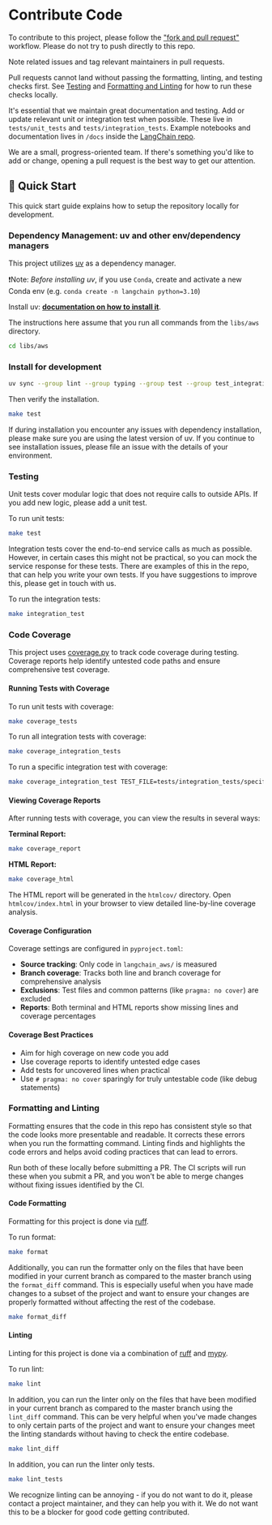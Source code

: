 # Contribute Code

To contribute to this project, please follow the ["fork and pull request"](https://docs.github.com/en/get-started/quickstart/contributing-to-projects) workflow. Please do not try to push directly to this repo.

Note related issues and tag relevant maintainers in pull requests.

Pull requests cannot land without passing the formatting, linting, and testing checks first. See [Testing](#testing) and
[Formatting and Linting](#formatting-and-linting) for how to run these checks locally.

It's essential that we maintain great documentation and testing. Add or update relevant unit or integration test when possible.
These live in `tests/unit_tests` and `tests/integration_tests`. Example notebooks and documentation lives in `/docs` inside the
[LangChain repo](https://github.com/langchain-ai/langchain/tree/master/docs).

We are a small, progress-oriented team. If there's something you'd like to add or change, opening a pull request is the
best way to get our attention.

## 🚀 Quick Start

This quick start guide explains how to setup the repository locally for development.

### Dependency Management: uv and other env/dependency managers

This project utilizes [uv](https://docs.astral.sh/uv/) as a dependency manager.

❗Note: *Before installing uv*, if you use `Conda`, create and activate a new Conda env (e.g. `conda create -n langchain python=3.10`)

Install uv: **[documentation on how to install it](https://docs.astral.sh/uv/getting-started/installation/)**.

The instructions here assume that you run all commands from the `libs/aws` directory.

```bash
cd libs/aws
```

### Install for development

```bash
uv sync --group lint --group typing --group test --group test_integration --group dev
```

Then verify the installation.

```bash
make test
```

If during installation you encounter any issues with dependency installation, please make sure you are using the latest version of uv.
If you continue to see installation issues, please file an issue with the details of your environment.

### Testing

Unit tests cover modular logic that does not require calls to outside APIs.
If you add new logic, please add a unit test.

To run unit tests:

```bash
make test
```

Integration tests cover the end-to-end service calls as much as possible.
However, in certain cases this might not be practical, so you can mock the
service response for these tests. There are examples of this in the repo,
that can help you write your own tests. If you have suggestions to improve
this, please get in touch with us.

To run the integration tests:

```bash
make integration_test
```

### Code Coverage

This project uses [coverage.py](https://github.com/nedbat/coveragepy) to track code coverage during testing. Coverage reports help identify untested code paths and ensure comprehensive test coverage.

#### Running Tests with Coverage

To run unit tests with coverage:

```bash
make coverage_tests
```

To run all integration tests with coverage:

```bash
make coverage_integration_tests
```

To run a specific integration test with coverage:

```bash
make coverage_integration_test TEST_FILE=tests/integration_tests/specific_test.py
```

#### Viewing Coverage Reports

After running tests with coverage, you can view the results in several ways:

**Terminal Report:**

```bash
make coverage_report
```

**HTML Report:**

```bash
make coverage_html
```

The HTML report will be generated in the `htmlcov/` directory. Open `htmlcov/index.html` in your browser to view detailed line-by-line coverage analysis.

#### Coverage Configuration

Coverage settings are configured in `pyproject.toml`:

- **Source tracking**: Only code in `langchain_aws/` is measured
- **Branch coverage**: Tracks both line and branch coverage for comprehensive analysis
- **Exclusions**: Test files and common patterns (like `pragma: no cover`) are excluded
- **Reports**: Both terminal and HTML reports show missing lines and coverage percentages

#### Coverage Best Practices

- Aim for high coverage on new code you add
- Use coverage reports to identify untested edge cases
- Add tests for uncovered lines when practical
- Use `# pragma: no cover` sparingly for truly untestable code (like debug statements)

### Formatting and Linting

Formatting ensures that the code in this repo has consistent style so that the
code looks more presentable and readable. It corrects these errors when you run
the formatting command. Linting finds and highlights the code errors and helps
avoid coding practices that can lead to errors.

Run both of these locally before submitting a PR. The CI scripts will run these
when you submit a PR, and you won't be able to merge changes without fixing
issues identified by the CI.

#### Code Formatting

Formatting for this project is done via [ruff](https://docs.astral.sh/ruff/rules/).

To run format:

```bash
make format
```

Additionally, you can run the formatter only on the files that have been modified in your current branch
as compared to the master branch using the `format_diff` command. This is especially useful when you have
made changes to a subset of the project and want to ensure your changes are properly formatted without
affecting the rest of the codebase.

```bash
make format_diff
```

#### Linting

Linting for this project is done via a combination of [ruff](https://docs.astral.sh/ruff/rules/) and [mypy](http://mypy-lang.org/).

To run lint:

```bash
make lint
```

In addition, you can run the linter only on the files that have been modified in your current branch as compared to the master branch using the `lint_diff` command. This can be very helpful when you've made changes to only certain parts of the project and want to ensure your changes meet the linting standards without having to check the entire codebase.

```bash
make lint_diff
```

In addition, you can run the linter only tests.

```bash
make lint_tests
```

We recognize linting can be annoying - if you do not want to do it, please contact a project maintainer, and they can help you with it. We do not want this to be a blocker for good code getting contributed.

